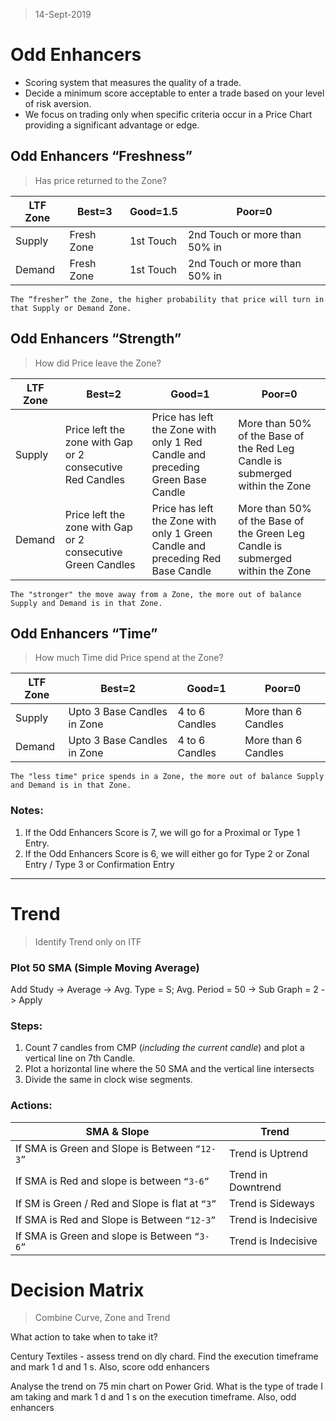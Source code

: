 > 14-Sept-2019
# Odd Enhancers

- Scoring system that measures the quality of a trade.
- Decide a  minimum score acceptable to enter a trade based on your level of risk aversion.
- We focus on trading only when specific criteria occur in a Price Chart providing a significant advantage or edge.


## Odd Enhancers “Freshness”
> Has price returned to the Zone?

| LTF Zone | Best=3 | Good=1.5 | Poor=0 |
| -------- | ------ | -------- | ------ |
| Supply | Fresh Zone | 1st Touch | 2nd Touch or more than 50% in |
| Demand | Fresh Zone | 1st Touch | 2nd Touch or more than 50% in |

`The “fresher” the Zone, the higher probability that price will turn in that Supply or Demand Zone.`

  

## Odd Enhancers “Strength”
> How did Price leave the Zone?

| LTF Zone | Best=2 | Good=1 | Poor=0 |
| -------- | ------ | ------ | ------ |
| Supply | Price left the zone with Gap or 2 consecutive Red Candles | Price has left the Zone with only 1 Red Candle and preceding Green Base Candle | More than 50% of the Base of the Red Leg Candle is submerged within the Zone |
| Demand | Price left the zone with Gap or 2 consecutive Green Candles | Price has left the Zone with only 1 Green Candle and preceding Red Base Candle | More than 50% of the Base of the Green Leg Candle is submerged within the Zone |

`The "stronger" the move away from a Zone, the more out of balance Supply and Demand is in that Zone.`

  

## Odd Enhancers “Time”
> How much Time did Price spend at the Zone?

| LTF Zone | Best=2 | Good=1 | Poor=0 |
| -------- | ------ | ------ | ------ |
| Supply | Upto 3 Base Candles in Zone | 4 to 6 Candles | More than 6 Candles |
| Demand | Upto 3 Base Candles in Zone | 4 to 6 Candles | More than 6 Candles |

`The "less time" price spends in a Zone, the more out of balance Supply and Demand is in that Zone.`


### Notes:
1. If the Odd Enhancers Score is 7, we will go for a Proximal or Type 1 Entry.
2. If the Odd Enhancers Score is 6, we will either go for Type 2 or Zonal Entry / Type 3 or Confirmation Entry

---

# Trend

> Identify Trend only on ITF

### Plot 50 SMA (Simple Moving Average)
Add Study -> Average -> Avg. Type = S; Avg. Period = 50 -> Sub Graph = 2 -> Apply

### Steps:
1.  Count 7 candles from CMP (*including the current candle*) and plot a vertical line on 7th Candle.
2.  Plot a horizontal line where the 50 SMA and the vertical line intersects
3.  Divide the same in clock wise segments.
  
### Actions:
| SMA & Slope | Trend |
| -------- | ------ |
| If SMA is Green and Slope is Between `“12-3”` | Trend is Uptrend |
| If SMA is Red and slope is between `“3-6”` | Trend in Downtrend |
| If SM is Green / Red and Slope is flat at `“3”` | Trend is Sideways |
| If SMA is Red and Slope is Between `“12-3”` | Trend is Indecisive |
| If SMA is Green and slope is Between `“3-6”` | Trend is Indecisive |


# Decision Matrix

  

> Combine Curve, Zone and Trend

What action to take when to take it?

  

Century Textiles - assess trend on dly chard.  Find the execution timeframe and mark 1 d and 1 s.  Also, score odd enhancers

  

Analyse the trend on 75 min chart on Power Grid.  What is the type of trade I am taking and mark 1 d and 1 s on the execution timeframe.  Also, odd enhancers
<!--stackedit_data:
eyJoaXN0b3J5IjpbLTE2MzAzNjM1NjIsNzgwMTM5MDI2LC0xNT
A2NTgyMDk1XX0=
-->